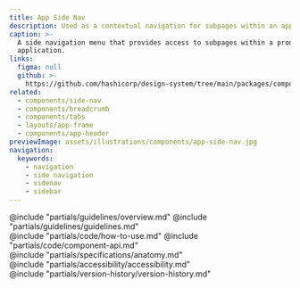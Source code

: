 ```yaml
---
title: App Side Nav
description: Used as a contextual navigation for subpages within an application.
caption: >-
  A side navigation menu that provides access to subpages within a product or
  application.
links:
  figma: null
  github: >-
    https://github.com/hashicorp/design-system/tree/main/packages/components/src/components/hds/app-side-nav
related:
  - components/side-nav
  - components/breadcrumb
  - components/tabs
  - layouts/app-frame
  - components/app-header
previewImage: assets/illustrations/components/app-side-nav.jpg
navigation:
  keywords:
    - navigation
    - side navigation
    - sidenav
    - sidebar
---
```


<section data-tab="Guidelines">
  @include "partials/guidelines/overview.md"
  @include "partials/guidelines/guidelines.md"
</section>

<section data-tab="Code">
  @include "partials/code/how-to-use.md"
  @include "partials/code/component-api.md"
</section>

<section data-tab="Specifications">
  @include "partials/specifications/anatomy.md"
</section>

<section data-tab="Accessibility">
  @include "partials/accessibility/accessibility.md"
</section>

<section data-tab="Version history">
  @include "partials/version-history/version-history.md"
</section>
